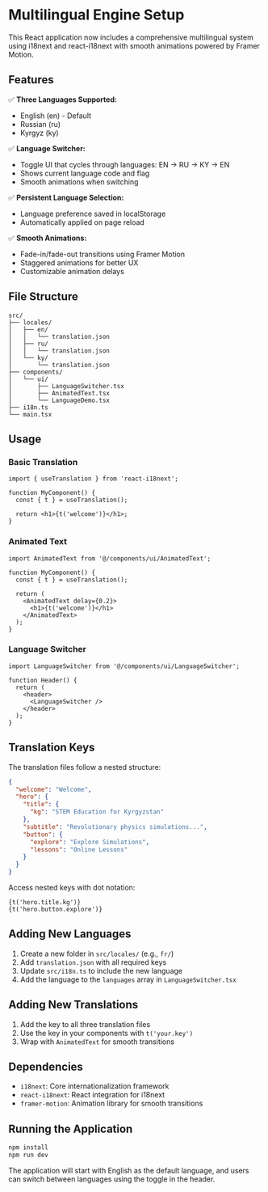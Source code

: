 # Multilingual Engine Setup

This React application now includes a comprehensive multilingual system using i18next and react-i18next with smooth animations powered by Framer Motion.

## Features

✅ **Three Languages Supported:**
- English (en) - Default
- Russian (ru) 
- Kyrgyz (ky)

✅ **Language Switcher:**
- Toggle UI that cycles through languages: EN → RU → KY → EN
- Shows current language code and flag
- Smooth animations when switching

✅ **Persistent Language Selection:**
- Language preference saved in localStorage
- Automatically applied on page reload

✅ **Smooth Animations:**
- Fade-in/fade-out transitions using Framer Motion
- Staggered animations for better UX
- Customizable animation delays

## File Structure

```
src/
├── locales/
│   ├── en/
│   │   └── translation.json
│   ├── ru/
│   │   └── translation.json
│   └── ky/
│       └── translation.json
├── components/
│   └── ui/
│       ├── LanguageSwitcher.tsx
│       ├── AnimatedText.tsx
│       └── LanguageDemo.tsx
├── i18n.ts
└── main.tsx
```

## Usage

### Basic Translation
```tsx
import { useTranslation } from 'react-i18next';

function MyComponent() {
  const { t } = useTranslation();
  
  return <h1>{t('welcome')}</h1>;
}
```

### Animated Text
```tsx
import AnimatedText from '@/components/ui/AnimatedText';

function MyComponent() {
  const { t } = useTranslation();
  
  return (
    <AnimatedText delay={0.2}>
      <h1>{t('welcome')}</h1>
    </AnimatedText>
  );
}
```

### Language Switcher
```tsx
import LanguageSwitcher from '@/components/ui/LanguageSwitcher';

function Header() {
  return (
    <header>
      <LanguageSwitcher />
    </header>
  );
}
```

## Translation Keys

The translation files follow a nested structure:

```json
{
  "welcome": "Welcome",
  "hero": {
    "title": {
      "kg": "STEM Education for Kyrgyzstan"
    },
    "subtitle": "Revolutionary physics simulations...",
    "button": {
      "explore": "Explore Simulations",
      "lessons": "Online Lessons"
    }
  }
}
```

Access nested keys with dot notation:
```tsx
{t('hero.title.kg')}
{t('hero.button.explore')}
```

## Adding New Languages

1. Create a new folder in `src/locales/` (e.g., `fr/`)
2. Add `translation.json` with all required keys
3. Update `src/i18n.ts` to include the new language
4. Add the language to the `languages` array in `LanguageSwitcher.tsx`

## Adding New Translations

1. Add the key to all three translation files
2. Use the key in your components with `t('your.key')`
3. Wrap with `AnimatedText` for smooth transitions

## Dependencies

- `i18next`: Core internationalization framework
- `react-i18next`: React integration for i18next
- `framer-motion`: Animation library for smooth transitions

## Running the Application

```bash
npm install
npm run dev
```

The application will start with English as the default language, and users can switch between languages using the toggle in the header.
